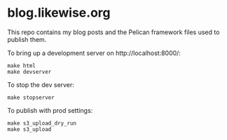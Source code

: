 # blog.likewise.org

This repo contains my blog posts and the Pelican framework files used to publish them.

To bring up a development server on http://localhost:8000/:

```
make html
make devserver
```

To stop the dev server:

```
make stopserver
```

To publish with prod settings:

```
make s3_upload_dry_run
make s3_upload
```
